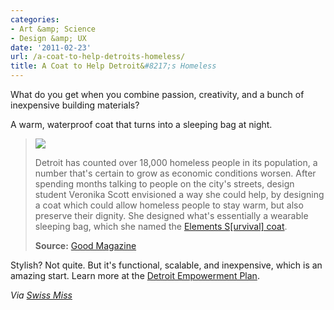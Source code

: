 ```yaml
---
categories:
- Art &amp; Science
- Design &amp; UX
date: '2011-02-23'
url: /a-coat-to-help-detroits-homeless/
title: A Coat to Help Detroit&#8217;s Homeless
---
```


What do you get when you combine passion, creativity, and a bunch of inexpensive building materials?

A warm, waterproof coat that turns into a sleeping bag at night.

<blockquote><img src="http://pre.cloudfront.goodinc.com/posts/full_1292446990elements-coat-homeless.jpg" class="aligncenter">

Detroit has counted over 18,000 homeless people in its population, a number that's certain to grow as economic conditions worsen. After spending months talking to people on the city's streets, design student Veronika Scott envisioned a way she could help, by designing a coat which could allow homeless people to stay warm, but also preserve their dignity. She designed what's essentially a wearable sleeping bag, which she named the <a href="http://detroitempowermentplan.blogspot.com/">Elements S[urvival] coat</a>.

<strong>Source:</strong> <a href="http://www.good.is/post/good-design-daily-a-coat-to-help-detroit-s-homeless/">Good Magazine</a></blockquote>

Stylish? Not quite. But it's functional, scalable, and inexpensive, which is an amazing start. Learn more at the <a href="http://detroitempowermentplan.blogspot.com/">Detroit Empowerment Plan</a>.

<em>Via <a href="http://www.swiss-miss.com/2010/12/a-coat-to-help-detroits-homeless.html">Swiss Miss</a></em>
